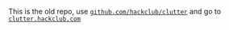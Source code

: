 This is the old repo, use [`github.com/hackclub/clutter`](https://github.com/hackclub/clutter/) and go to [`clutter.hackclub.com`](https://clutter.hackclub.com/)